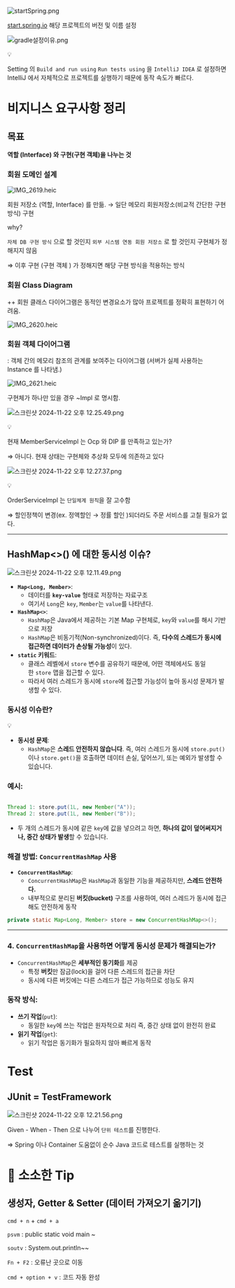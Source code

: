 ![startSpring.png](https://prod-files-secure.s3.us-west-2.amazonaws.com/e9d32869-f809-4b19-b32a-c3372ad0c161/d5ce0045-2869-4d31-9277-87dd8d10c771/startSpring.png)

[start.spring.io](http://start.spring.io) 해당 프로젝트의 버전 및 이름 설정

![gradle설정이유.png](https://prod-files-secure.s3.us-west-2.amazonaws.com/e9d32869-f809-4b19-b32a-c3372ad0c161/84e994c8-085a-452b-a1eb-ca30a6ef1478/gradle%E1%84%89%E1%85%A5%E1%86%AF%E1%84%8C%E1%85%A5%E1%86%BC%E1%84%8B%E1%85%B5%E1%84%8B%E1%85%B2.png)

<aside>
💡

Setting 의 `Build and run using` `Run tests using`  을 `IntelliJ IDEA` 로 설정하면 IntelliJ 에서 자체적으로 프로젝트를 실행하기 때문에 동작 속도가 빠르다.

</aside>

# 비지니스 요구사항 정리

## 목표

**역할 (Interface) 와 구현(구현 객체)을 나누는 것**

### 회원 도메인 설계

![IMG_2619.heic](https://prod-files-secure.s3.us-west-2.amazonaws.com/e9d32869-f809-4b19-b32a-c3372ad0c161/a8a84ba3-9ca6-4874-b053-eeda2adb6a1b/IMG_2619.heic)

회원 저장소 (역할, Interface) 를 만듦. → 일단 메모리 회원저장소(비교적 간단한 구현 방식) 구현

why?

`자체 DB 구현 방식` 으로 할 것인지 `외부 시스템 연동 회원 저장소` 로 할 것인지 구현체가 정해지지 않음

⇒ 이후 구현 (구현 객체 ) 가 정해지면 해당 구현 방식을 적용하는 방식

### 회원 Class Diagram

++ 회원 클래스 다이어그램은 동적인 변경요소가 많아 프로젝트를 정확히 표현하기 어려움.

![IMG_2620.heic](https://prod-files-secure.s3.us-west-2.amazonaws.com/e9d32869-f809-4b19-b32a-c3372ad0c161/671bda13-da8a-4c59-8c2f-1adfb9bf25f1/IMG_2620.heic)

### 회원 객체 다이어그램

: 객체 간의 메모리 참조의 관계를 보여주는 다이어그램 (서버가 실제 사용하는 Instance 를 나타냄.)

![IMG_2621.heic](https://prod-files-secure.s3.us-west-2.amazonaws.com/e9d32869-f809-4b19-b32a-c3372ad0c161/1ad0c193-26ca-47eb-b53e-8ae7a275591c/IMG_2621.heic)

구현체가 하나만 있을 경우 ~Impl 로 명시함.

![스크린샷 2024-11-22 오후 12.25.49.png](https://prod-files-secure.s3.us-west-2.amazonaws.com/e9d32869-f809-4b19-b32a-c3372ad0c161/8e08b689-83b5-47a0-8f8b-443fbacd4b27/%E1%84%89%E1%85%B3%E1%84%8F%E1%85%B3%E1%84%85%E1%85%B5%E1%86%AB%E1%84%89%E1%85%A3%E1%86%BA_2024-11-22_%E1%84%8B%E1%85%A9%E1%84%92%E1%85%AE_12.25.49.png)

<aside>
💡

현재 MemberServiceImpl 는 Ocp 와 DIP 를 만족하고 있는가?

⇒ 아니다. 현재 상태는 구현체와 추상화 모두에 의존하고 있다

</aside>

![스크린샷 2024-11-22 오후 12.27.37.png](https://prod-files-secure.s3.us-west-2.amazonaws.com/e9d32869-f809-4b19-b32a-c3372ad0c161/c4ec611b-1979-4ffa-b931-d286dca3f9f4/%E1%84%89%E1%85%B3%E1%84%8F%E1%85%B3%E1%84%85%E1%85%B5%E1%86%AB%E1%84%89%E1%85%A3%E1%86%BA_2024-11-22_%E1%84%8B%E1%85%A9%E1%84%92%E1%85%AE_12.27.37.png)

<aside>
💡

OrderServiceImpl 는 `단일체계 원칙`을 잘 고수함 

⇒ 할인정책이 변경(ex. 정액할인 → 정률 할인 )되더라도 주문 서비스를 고칠 필요가 없다.

</aside>

---

## HashMap<>() 에 대한 동시성 이슈?

![스크린샷 2024-11-22 오후 12.11.49.png](https://prod-files-secure.s3.us-west-2.amazonaws.com/e9d32869-f809-4b19-b32a-c3372ad0c161/f7b22aea-f404-4e51-be0d-a13dbfadcb6a/%E1%84%89%E1%85%B3%E1%84%8F%E1%85%B3%E1%84%85%E1%85%B5%E1%86%AB%E1%84%89%E1%85%A3%E1%86%BA_2024-11-22_%E1%84%8B%E1%85%A9%E1%84%92%E1%85%AE_12.11.49.png)

- **`Map<Long, Member>`**:
    - 데이터를 **`key-value`** 형태로 저장하는 자료구조
    - 여기서 `Long`은 `key`, `Member`는 `value`를 나타낸다.
- **`HashMap<>`**:
    - `HashMap`은 Java에서 제공하는 기본 Map 구현체로, `key`와 `value`를 해시 기반으로 저장
    - `HashMap`은 비동기적(Non-synchronized)이다. 즉, **다수의 스레드가 동시에 접근하면 데이터가 손상될 가능성**이 있다.
- **`static` 키워드**:
    - 클래스 레벨에서 `store` 변수를 공유하기 때문에, 어떤 객체에서도 동일한 `store` 맵을 접근할 수 있다.
    - 따라서 여러 스레드가 동시에 `store`에 접근할 가능성이 높아 동시성 문제가 발생할 수 있다.

### 동시성 이슈란?

<aside>
💡

- **동시성 문제**:
    - `HashMap`은 **스레드 안전하지 않습니다**. 즉, 여러 스레드가 동시에 `store.put()`이나 `store.get()`을 호출하면 데이터 손실, 덮어쓰기, 또는 예외가 발생할 수 있습니다.

### 예시:

```java

Thread 1: store.put(1L, new Member("A"));
Thread 2: store.put(1L, new Member("B"));
```

- 두 개의 스레드가 동시에 같은 `key`에 값을 넣으려고 하면, **하나의 값이 덮어써지거나, 중간 상태가 발생**할 수 있습니다.

</aside>

### 해결 방법: `ConcurrentHashMap` 사용

- **`ConcurrentHashMap`**:
    - `ConcurrentHashMap`은 `HashMap`과 동일한 기능을 제공하지만, **스레드 안전하다.**
    - 내부적으로 분리된 **버킷(bucket)** 구조를 사용하여, 여러 스레드가 동시에 접근해도 안전하게 동작

```java
private static Map<Long, Member> store = new ConcurrentHashMap<>();
```

---

### 4. `ConcurrentHashMap`을 사용하면 어떻게 동시성 문제가 해결되는가?

- `ConcurrentHashMap`은 **세부적인 동기화**를 제공
    - 특정 **버킷**만 잠금(lock)을 걸어 다른 스레드의 접근을 차단
    - 동시에 다른 버킷에는 다른 스레드가 접근 가능하므로 성능도 유지

### 동작 방식:

- **쓰기 작업**(`put`):
    - 동일한 `key`에 쓰는 작업은 원자적으로 처리 즉, 중간 상태 없이 완전히 완료
- **읽기 작업**(`get`):
    - 읽기 작업은 동기화가 필요하지 않아 빠르게 동작

# Test

## JUnit = TestFramework

![스크린샷 2024-11-22 오후 12.21.56.png](https://prod-files-secure.s3.us-west-2.amazonaws.com/e9d32869-f809-4b19-b32a-c3372ad0c161/f401cee3-dde6-413f-99da-8da0241f5be7/%E1%84%89%E1%85%B3%E1%84%8F%E1%85%B3%E1%84%85%E1%85%B5%E1%86%AB%E1%84%89%E1%85%A3%E1%86%BA_2024-11-22_%E1%84%8B%E1%85%A9%E1%84%92%E1%85%AE_12.21.56.png)

Given - When - Then 으로 나누어 `단위 테스트`를 진행한다.

⇒ Spring 이나 Container 도움없이 순수 Java 코드로 테스트를 실행하는 것

# 🍯 소소한 Tip

## 생성자, Getter & Setter (데이터 가져오기 옮기기)

`cmd + n` + `cmd + a`

`psvm` : public static void main ~

`soutv` : System.out.println~~

`Fn + F2` : 오류난 곳으로 이동 

`cmd + option + v` : 코드 자동 완성